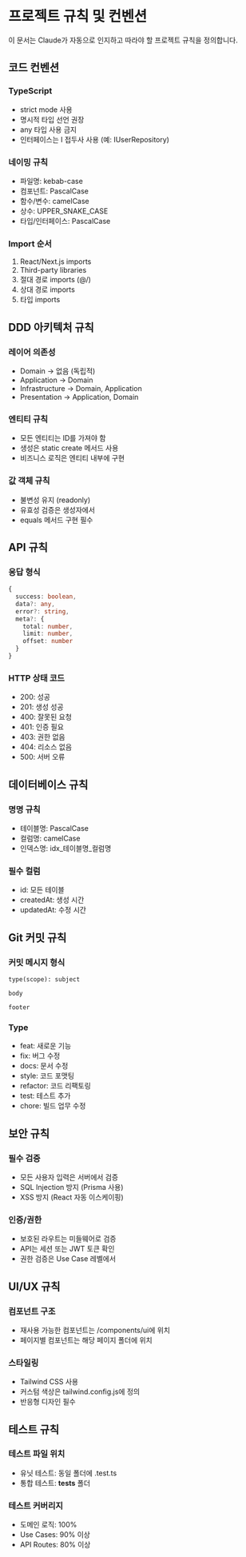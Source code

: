 # 프로젝트 규칙 및 컨벤션

이 문서는 Claude가 자동으로 인지하고 따라야 할 프로젝트 규칙을 정의합니다.

## 코드 컨벤션

### TypeScript
- strict mode 사용
- 명시적 타입 선언 권장
- any 타입 사용 금지
- 인터페이스는 I 접두사 사용 (예: IUserRepository)

### 네이밍 규칙
- 파일명: kebab-case
- 컴포넌트: PascalCase
- 함수/변수: camelCase
- 상수: UPPER_SNAKE_CASE
- 타입/인터페이스: PascalCase

### Import 순서
1. React/Next.js imports
2. Third-party libraries
3. 절대 경로 imports (@/)
4. 상대 경로 imports
5. 타입 imports

## DDD 아키텍처 규칙

### 레이어 의존성
- Domain → 없음 (독립적)
- Application → Domain
- Infrastructure → Domain, Application
- Presentation → Application, Domain

### 엔티티 규칙
- 모든 엔티티는 ID를 가져야 함
- 생성은 static create 메서드 사용
- 비즈니스 로직은 엔티티 내부에 구현

### 값 객체 규칙
- 불변성 유지 (readonly)
- 유효성 검증은 생성자에서
- equals 메서드 구현 필수

## API 규칙

### 응답 형식
```typescript
{
  success: boolean,
  data?: any,
  error?: string,
  meta?: {
    total: number,
    limit: number,
    offset: number
  }
}
```

### HTTP 상태 코드
- 200: 성공
- 201: 생성 성공
- 400: 잘못된 요청
- 401: 인증 필요
- 403: 권한 없음
- 404: 리소스 없음
- 500: 서버 오류

## 데이터베이스 규칙

### 명명 규칙
- 테이블명: PascalCase
- 컬럼명: camelCase
- 인덱스명: idx_테이블명_컬럼명

### 필수 컬럼
- id: 모든 테이블
- createdAt: 생성 시간
- updatedAt: 수정 시간

## Git 커밋 규칙

### 커밋 메시지 형식
```
type(scope): subject

body

footer
```

### Type
- feat: 새로운 기능
- fix: 버그 수정
- docs: 문서 수정
- style: 코드 포맷팅
- refactor: 코드 리팩토링
- test: 테스트 추가
- chore: 빌드 업무 수정

## 보안 규칙

### 필수 검증
- 모든 사용자 입력은 서버에서 검증
- SQL Injection 방지 (Prisma 사용)
- XSS 방지 (React 자동 이스케이핑)

### 인증/권한
- 보호된 라우트는 미들웨어로 검증
- API는 세션 또는 JWT 토큰 확인
- 권한 검증은 Use Case 레벨에서

## UI/UX 규칙

### 컴포넌트 구조
- 재사용 가능한 컴포넌트는 /components/ui에 위치
- 페이지별 컴포넌트는 해당 페이지 폴더에 위치

### 스타일링
- Tailwind CSS 사용
- 커스텀 색상은 tailwind.config.js에 정의
- 반응형 디자인 필수

## 테스트 규칙

### 테스트 파일 위치
- 유닛 테스트: 동일 폴더에 .test.ts
- 통합 테스트: __tests__ 폴더

### 테스트 커버리지
- 도메인 로직: 100%
- Use Cases: 90% 이상
- API Routes: 80% 이상